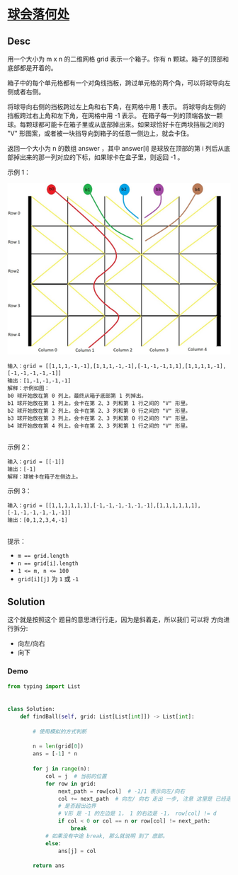 # [球会落何处](https://leetcode.cn/problems/where-will-the-ball-fall/description/?envType=daily-question&envId=2025-02-15)

## Desc

用一个大小为 m x n 的二维网格 grid 表示一个箱子。你有 n 颗球。箱子的顶部和底部都是开着的。

箱子中的每个单元格都有一个对角线挡板，跨过单元格的两个角，可以将球导向左侧或者右侧。

将球导向右侧的挡板跨过左上角和右下角，在网格中用 1 表示。
将球导向左侧的挡板跨过右上角和左下角，在网格中用 -1 表示。
在箱子每一列的顶端各放一颗球。每颗球都可能卡在箱子里或从底部掉出来。如果球恰好卡在两块挡板之间的 "V"
形图案，或者被一块挡导向到箱子的任意一侧边上，就会卡住。

返回一个大小为 n 的数组 answer ，其中 answer[i] 是球放在顶部的第 i 列后从底部掉出来的那一列对应的下标，如果球卡在盒子里，则返回
-1 。

示例 1：

![](https://raw.githubusercontent.com/Carmenliukang/leetcode/master/images/where-will-the-ball-fall-1.png)

```
输入：grid = [[1,1,1,-1,-1],[1,1,1,-1,-1],[-1,-1,-1,1,1],[1,1,1,1,-1],[-1,-1,-1,-1,-1]]
输出：[1,-1,-1,-1,-1]
解释：示例如图：
b0 球开始放在第 0 列上，最终从箱子底部第 1 列掉出。
b1 球开始放在第 1 列上，会卡在第 2、3 列和第 1 行之间的 "V" 形里。
b2 球开始放在第 2 列上，会卡在第 2、3 列和第 0 行之间的 "V" 形里。
b3 球开始放在第 3 列上，会卡在第 2、3 列和第 0 行之间的 "V" 形里。
b4 球开始放在第 4 列上，会卡在第 2、3 列和第 1 行之间的 "V" 形里。


```

示例 2：

```
输入：grid = [[-1]]
输出：[-1]
解释：球被卡在箱子左侧边上。

```

示例 3：

```
输入：grid = [[1,1,1,1,1,1],[-1,-1,-1,-1,-1,-1],[1,1,1,1,1,1],[-1,-1,-1,-1,-1,-1]]
输出：[0,1,2,3,4,-1]
 
```

提示：

- `m == grid.length`
- `n == grid[i].length`
- `1 <= m, n <= 100`
- `grid[i][j]` 为 `1` 或 `-1`

## Solution

这个就是按照这个 题目的意思进行行走，因为是斜着走，所以我们 可以将 方向进行拆分:

- 向左/向右
- 向下

### Demo

```python
from typing import List


class Solution:
    def findBall(self, grid: List[List[int]]) -> List[int]:

        # 使用模拟的方式判断 

        n = len(grid[0])
        ans = [-1] * n

        for j in range(n):
            col = j  # 当前的位置
            for row in grid:
                next_path = row[col]  # -1/1 表示向左/向右
                col += next_path  # 向左/ 向右 走出 一步, 注意 这里是 已经走了一步的 结果!
                # 是否超出边界
                # V形 是 -1 的左边是 1， 1 的右边是 -1， row[col] != d
                if col < 0 or col == n or row[col] != next_path:
                    break
            # 如果没有中途 break, 那么就说明 到了 底部。
            else:
                ans[j] = col

        return ans

```